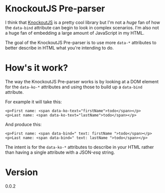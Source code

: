 # KnockoutJS Pre-parser

I think that [KnockoutJS](http://knockoutjs.com) is a pretty cool library but I'm not a *huge* fan of how the `data-bind` attribute can begin to look in complex scenarios. I'm also not a huge fan of embedding a large amount of JavaScript in my HTML.

The goal of the KnockoutJS Pre-parser is to use more `data-*` attributes to better describe in HTML what you're intending to do.

# How's it work?

The way the KnockoutJS Pre-parser works is by looking at a DOM element for the `data-ko-*` attributes and using those to build up a `data-bind` attribute. 

For example it will take this:

    <p>First name: <span data-ko-text="firstName">todo</span></p>
    <p>Last name: <span data-ko-text="lastName">todo</span></p>
    
And produce this:

    <p>First name: <span data-bind=" text: firstName ">todo</span></p>
    <p>Last name: <span data-bind=" text: lastName ">todo</span></p>

The intent is for the `data-ko-*` attributes to describe in your HTML rather than having a single attribute with a JSON-*esq* string.

# Version

0.0.2